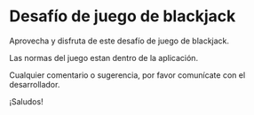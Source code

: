 # Desafío de juego de blackjack

Aprovecha y disfruta de este desafío de juego de blackjack.

Las normas del juego estan dentro de la aplicación.

Cualquier comentario o sugerencia, por favor comunícate con el desarrollador.

¡Saludos!